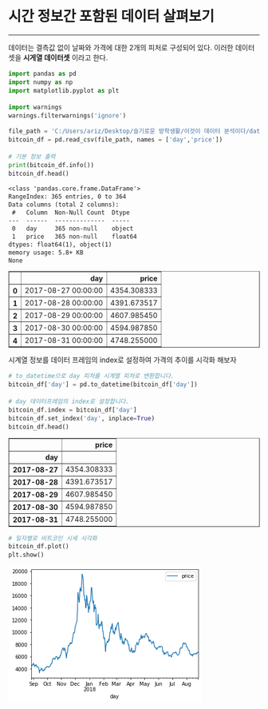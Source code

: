 # 시간 정보간 포함된 데이터 살펴보기
---
데이터는 결측값 없이 날짜와 가격에 대한 2개의 피처로 구성되어 있다. 
이러한 데이터셋을 **시게열 데이터셋** 이라고 한다.


```python
import pandas as pd
import numpy as np
import matplotlib.pyplot as plt

import warnings
warnings.filterwarnings('ignore')
```


```python
file_path = 'C:/Users/ariz/Desktop/슬기로운 방학생활/이것이 데이터 분석이다/data/market-price.csv'
bitcoin_df = pd.read_csv(file_path, names = ['day','price'])

# 기본 정보 출력
print(bitcoin_df.info())
bitcoin_df.head()

```

    <class 'pandas.core.frame.DataFrame'>
    RangeIndex: 365 entries, 0 to 364
    Data columns (total 2 columns):
     #   Column  Non-Null Count  Dtype  
    ---  ------  --------------  -----  
     0   day     365 non-null    object 
     1   price   365 non-null    float64
    dtypes: float64(1), object(1)
    memory usage: 5.8+ KB
    None
    




<div>
<style scoped>
    .dataframe tbody tr th:only-of-type {
        vertical-align: middle;
    }

    .dataframe tbody tr th {
        vertical-align: top;
    }

    .dataframe thead th {
        text-align: right;
    }
</style>
<table border="1" class="dataframe">
  <thead>
    <tr style="text-align: right;">
      <th></th>
      <th>day</th>
      <th>price</th>
    </tr>
  </thead>
  <tbody>
    <tr>
      <th>0</th>
      <td>2017-08-27 00:00:00</td>
      <td>4354.308333</td>
    </tr>
    <tr>
      <th>1</th>
      <td>2017-08-28 00:00:00</td>
      <td>4391.673517</td>
    </tr>
    <tr>
      <th>2</th>
      <td>2017-08-29 00:00:00</td>
      <td>4607.985450</td>
    </tr>
    <tr>
      <th>3</th>
      <td>2017-08-30 00:00:00</td>
      <td>4594.987850</td>
    </tr>
    <tr>
      <th>4</th>
      <td>2017-08-31 00:00:00</td>
      <td>4748.255000</td>
    </tr>
  </tbody>
</table>
</div>



시계열 정보를 데이터 프레임의  index로 설정하여 가격의 추이를 시각화 해보자


```python
# to_datetime으로 day 피처를 시계열 피처로 변환합니다. 
bitcoin_df['day'] = pd.to_datetime(bitcoin_df['day'])

# day 데이터프레임의 index로 설정합니다.
bitcoin_df.index = bitcoin_df['day']
bitcoin_df.set_index('day', inplace=True)
bitcoin_df.head()
```




<div>
<style scoped>
    .dataframe tbody tr th:only-of-type {
        vertical-align: middle;
    }

    .dataframe tbody tr th {
        vertical-align: top;
    }

    .dataframe thead th {
        text-align: right;
    }
</style>
<table border="1" class="dataframe">
  <thead>
    <tr style="text-align: right;">
      <th></th>
      <th>price</th>
    </tr>
    <tr>
      <th>day</th>
      <th></th>
    </tr>
  </thead>
  <tbody>
    <tr>
      <th>2017-08-27</th>
      <td>4354.308333</td>
    </tr>
    <tr>
      <th>2017-08-28</th>
      <td>4391.673517</td>
    </tr>
    <tr>
      <th>2017-08-29</th>
      <td>4607.985450</td>
    </tr>
    <tr>
      <th>2017-08-30</th>
      <td>4594.987850</td>
    </tr>
    <tr>
      <th>2017-08-31</th>
      <td>4748.255000</td>
    </tr>
  </tbody>
</table>
</div>




```python
# 일자별로 비트코인 시세 시각화
bitcoin_df.plot()
plt.show()
```


![png](output_5_0.png)

